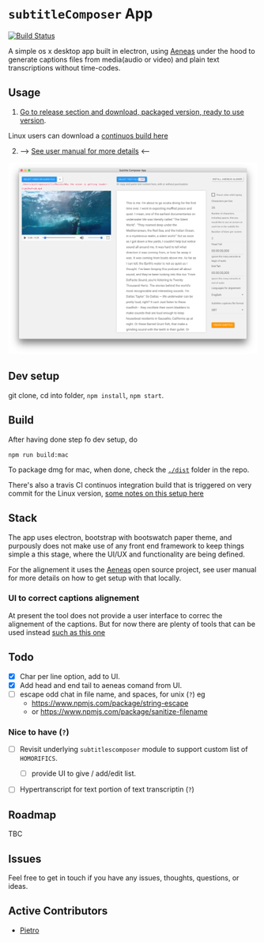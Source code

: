 # `subtitleComposer` App 

[![Build Status](https://travis-ci.org/pietrop/subtitlesComposer-app.svg?branch=master)](https://travis-ci.org/pietrop/subtitlesComposer-app)

A simple os x desktop app built in electron, using [Aeneas][aeneas] under the hood to generate captions files from media(audio or video) and plain text transcriptions without time-codes.

##  Usage

1. [Go to release section and download, packaged version, ready to use version](https://github.com/pietrop/subtitlesComposer-app/releases). 

 
Linux users can download a [continuos build here](https://github.com/pietrop/subtitlesComposer-app/releases/tag/continuous)

2. --> [See user manual for more details](https://pietropassarelli.gitbooks.io/subtitlecomposer-app/content/) <--

![Video + text screenshot](screenshots/video+text+.png)

## Dev setup 

git clone, cd into folder, `npm install`, `npm start`.

## Build

After having done step fo dev setup, do 

```
npm run build:mac
```

To package dmg for mac, when done, check the [`./dist`](`./dist`) folder in the repo. 

There's also a travis CI continuos integration build that is triggered on very commit for the Linux version, [some notes on this setup here](http://pietropassarelli.com/electron-github-travis-ci.html)

## Stack 

The app uses electron, bootstrap with bootswatch paper theme, and purpously does not make use of any front end framework to keep things simple a this stage, where the UI/UX and functionality are being defined.

For the alignement it uses the [Aeneas][aeneas] open source project, see user manual for more details on how to get setup with that locally.


### UI to correct captions alignement 
At present the tool does not provide a user interface to correc the alignement of the captions. But for now there are plenty of tools that can be used instead [such as this one](http://www.closedcaptioncreator.com/)

## Todo 

- [X] Char per line option, add to UI.
- [X] Add head and end tail to aeneas comand from UI.
- [ ] escape odd chat in file name, and spaces, for unix (`?`) eg
	- https://www.npmjs.com/package/string-escape
	- or https://www.npmjs.com/package/sanitize-filename


### Nice to have (`?`)
- [ ] Revisit underlying `subtitlescomposer` module to support custom list of `HOMORIFICS`.
	- [ ] provide UI to give / add/edit list.

- [ ] Hypertranscript for text portion of text transcriptin (`?`)


## Roadmap

TBC

## Issues
Feel free to get in touch if you have any issues, thoughts, questions, or ideas.

## Active Contributors 

- [Pietro](http://twitter.com/pietropassarell)




<!-- Initial requirements gathering and specification while at textAV with Joseph Polizzotto, Gideo, Marshal, and Jane -->


[aeneas]: https://github.com/readbeyond/aeneas